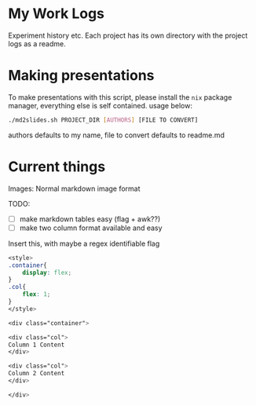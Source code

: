 # My Work Logs

Experiment history etc. 
Each project has its own directory with the project logs as a readme. 

# Making presentations

To make presentations with this script, please install the `nix` package manager, everything else is self contained. usage below:

```bash
./md2slides.sh PROJECT_DIR [AUTHORS] [FILE TO CONVERT]
```

authors defaults to my name, file to convert defaults to readme.md

# Current things

Images: Normal markdown image format

TODO:
- [ ] make markdown tables easy (flag + awk??)
- [ ] make two column format available and easy

Insert this, with maybe a regex identifiable flag

```css
<style>
.container{
    display: flex;
}
.col{
    flex: 1;
}
</style>

<div class="container">

<div class="col">
Column 1 Content
</div>

<div class="col">
Column 2 Content
</div>

</div>
```
